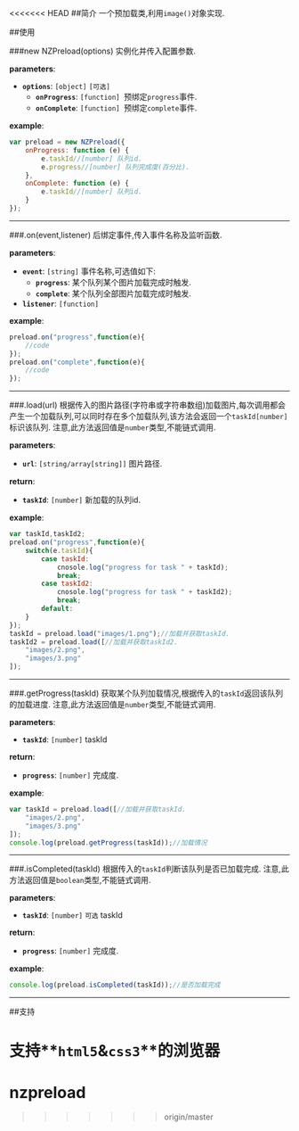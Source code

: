 <<<<<<< HEAD
##简介
一个预加载类,利用`image()`对象实现.

##使用

###new NZPreload(options)
实例化并传入配置参数.

**parameters**:
- **`options`**: `[object]` `[可选]`
  - **`onProgress`**: `[function] `预绑定`progress`事件.
  - **`onComplete`**: `[function] `预绑定`complete`事件.

**example**:
```javascript
var preload = new NZPreload({
    onProgress: function (e) {
        e.taskId//[number] 队列id.
        e.progress//[number] 队列完成度(百分比).
    },
    onComplete: function (e) {
        e.taskId//[number] 队列id.
    }
});
```
---
###.on(event,listener)
后绑定事件,传入事件名称及监听函数.

**parameters**:
- **`event`**: `[string]` 事件名称,可选值如下:
  - **`progress`**: 某个队列某个图片加载完成时触发.
  - **`complete`**: 某个队列全部图片加载完成时触发.
- **`listener`**: `[function]`

**example**:

```javascript
preload.on("progress",function(e){
    //code
});
preload.on("complete",function(e){
    //code
});
```
---

###.load(url)
根据传入的图片路径(字符串或字符串数组)加载图片,每次调用都会产生一个加载队列,可以同时存在多个加载队列,该方法会返回一个`taskId[number]`标识该队列.
注意,此方法返回值是`number`类型,不能链式调用.

**parameters**:
- **`url`**: `[string/array[string]]` 图片路径.

**return**:
- **`taskId`**: `[number]` 新加载的队列id.

**example**:
```javascript
var taskId,taskId2;
preload.on("progress",function(e){
    switch(e.taskId){
        case taskId:
            cnosole.log("progress for task " + taskId);
            break;
        case taskId2:
            cnosole.log("progress for task " + taskId2);
            break;
        default:
    }
});
taskId = preload.load("images/1.png");//加载并获取taskId.
taskId2 = preload.load([//加载并获取taskId2.
    "images/2.png",
    "images/3.png"
]);
```

---

###.getProgress(taskId)
获取某个队列加载情况,根据传入的`taskId`返回该队列的加载进度.
注意,此方法返回值是`number`类型,不能链式调用.

**parameters**:
- **`taskId`**: `[number]` taskId

**return**:
- **`progress`**: `[number]` 完成度.

**example**:
```javascript
var taskId = preload.load([//加载并获取taskId.
    "images/2.png",
    "images/3.png"
]);
console.log(preload.getProgress(taskId));//加载情况
```
---

###.isCompleted(taskId)
根据传入的`taskId`判断该队列是否已加载完成.
注意,此方法返回值是`boolean`类型,不能链式调用.

**parameters**:
- **`taskId`**: `[number]` `可选` taskId

**return**:
- **`progress`**: `[number]` 完成度.

**example**:
```javascript
console.log(preload.isCompleted(taskId));//是否加载完成
```
---


##支持

支持**`html5`**&**`css3`**的浏览器
=======
# nzpreload
>>>>>>> origin/master
